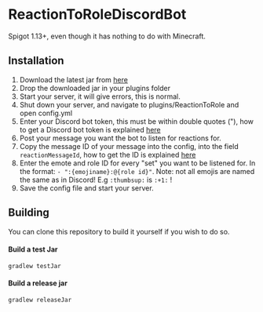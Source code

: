 # ReactionToRoleDiscordBot
Spigot 1.13+, even though it has nothing to do with Minecraft.

## Installation
1. Download the latest jar from [here](https://github.com/TheDutchMC/ReactionToRoleDiscordBot/releases)
2. Drop the downloaded jar in your plugins folder
3. Start your server, it will give errors, this is normal.
4. Shut down your server, and navigate to plugins/ReactionToRole and open config.yml
5. Enter your Discord bot token, this must be within double quotes ("), how to get a Discord bot token is explained [here](https://discordpy.readthedocs.io/en/latest/discord.html)
6. Post your message you want the bot to listen for reactions for.
7. Copy the message ID of your message into the config, into the field ``reactionMessageId``, how to get the ID is explained [here](https://support.discord.com/hc/en-us/articles/206346498-Where-can-I-find-my-User-Server-Message-ID-)
8. Enter the emote and role ID for every "set" you want to be listened for. In the format: ``- ":{emojiname}:@{role id}"``. Note: not all emojis are named the same as in Discord! E.g ``:thumbsup:`` is ``:+1:`` !
9. Save the config file and start your server.

## Building
You can clone this repository to build it yourself if you wish to do so.

#### Build a test Jar
``gradlew testJar``

#### Build a release jar
``gradlew releaseJar``
